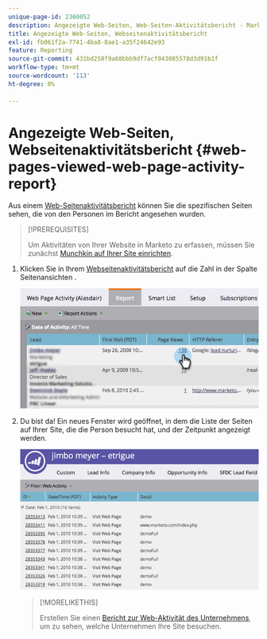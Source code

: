 ```yaml
---
unique-page-id: 2360052
description: Angezeigte Web-Seiten, Web-Seiten-Aktivitätsbericht - Marketo-Dokumente - Produktdokumentation
title: Angezeigte Web-Seiten, Webseitenaktivitätsbericht
exl-id: fb061f2a-7741-4ba8-8ae1-a35f24642e93
feature: Reporting
source-git-commit: 431bd258f9a68bbb9df7acf043085578d3d91b1f
workflow-type: tm+mt
source-wordcount: '113'
ht-degree: 0%

---
```


# Angezeigte Web-Seiten, Webseitenaktivitätsbericht {#web-pages-viewed-web-page-activity-report}

Aus einem [Web-Seitenaktivitätsbericht](/help/marketo/product-docs/reporting/basic-reporting/report-types/web-page-activity-report.md) können Sie die spezifischen Seiten sehen, die von den Personen im Bericht angesehen wurden.

>[!PREREQUISITES]
>
>Um Aktivitäten von Ihrer Website in Marketo zu erfassen, müssen Sie zunächst [Munchkin auf Ihrer Site einrichten](/help/marketo/product-docs/administration/additional-integrations/add-munchkin-tracking-code-to-your-website.md).

1. Klicken Sie in Ihrem [Webseitenaktivitätsbericht](/help/marketo/product-docs/reporting/basic-reporting/report-types/web-page-activity-report.md) auf die Zahl in der Spalte Seitenansichten .

   ![](assets/image2014-9-16-14-3a54-3a8.png)

1. Du bist da! Ein neues Fenster wird geöffnet, in dem die Liste der Seiten auf Ihrer Site, die die Person besucht hat, und der Zeitpunkt angezeigt werden.

   ![](assets/image2014-9-16-14-3a54-3a12.png)

   >[!MORELIKETHIS]
   >
   >Erstellen Sie einen [Bericht zur Web-Aktivität des Unternehmens](/help/marketo/product-docs/reporting/basic-reporting/report-types/company-web-activity-report.md), um zu sehen, welche Unternehmen Ihre Site besuchen.
